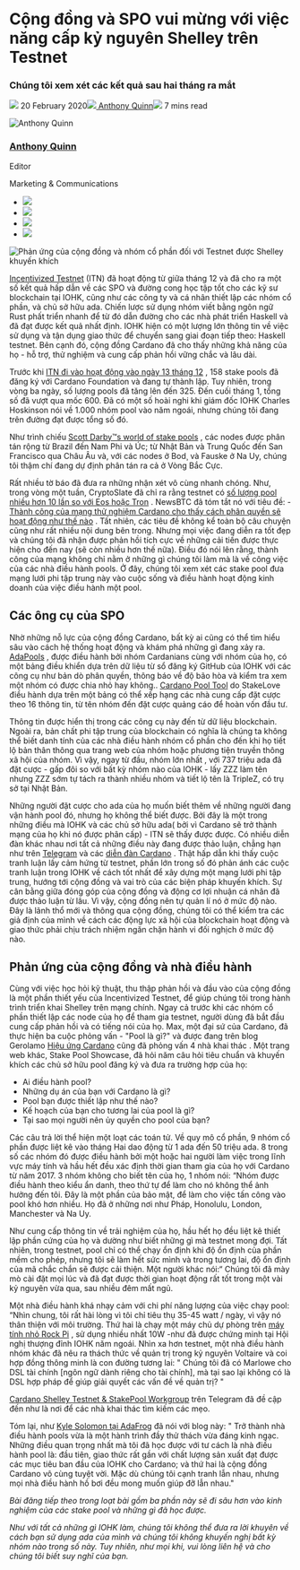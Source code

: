 # Cộng đồng và SPO vui mừng với việc năng cấp kỷ nguyên Shelley trên Testnet

### **Chúng tôi xem xét các kết quả sau hai tháng ra mắt**

![](img/2020-02-20-community-and-stake-pool-reactions-to-the-shelley-incentivized-testnet.002.png) 20 February 2020![](img/2020-02-20-community-and-stake-pool-reactions-to-the-shelley-incentivized-testnet.002.png)[ Anthony Quinn](tmp//en/blog/authors/anthony-quinn/page-1/)![](img/2020-02-20-community-and-stake-pool-reactions-to-the-shelley-incentivized-testnet.003.png) 7 mins read

![Anthony Quinn](img/2020-02-20-community-and-stake-pool-reactions-to-the-shelley-incentivized-testnet.004.png)[](tmp//en/blog/authors/anthony-quinn/page-1/)

### [**Anthony Quinn**](tmp//en/blog/authors/anthony-quinn/page-1/)

Editor

Marketing &amp; Communications

- ![](img/2020-02-20-community-and-stake-pool-reactions-to-the-shelley-incentivized-testnet.005.png)[](mailto:anthony.quinn@iohk.io "Email")
- ![](img/2020-02-20-community-and-stake-pool-reactions-to-the-shelley-incentivized-testnet.006.png)[](https://www.youtube.com/watch?v=KkcAic12dvc "YouTube")
- ![](img/2020-02-20-community-and-stake-pool-reactions-to-the-shelley-incentivized-testnet.007.png)[](https://www.linkedin.com/in/tony-quinn-frsa-0b093229 "LinkedIn")
- ![](img/2020-02-20-community-and-stake-pool-reactions-to-the-shelley-incentivized-testnet.008.png)[](https://twitter.com/IohkT "Twitter")

![Phản ứng của cộng đồng và nhóm cổ phần đối với Testnet được Shelley khuyến khích](img/2020-02-20-community-and-stake-pool-reactions-to-the-shelley-incentivized-testnet.009.jpeg)

[Incentivized Testnet](https://staking.cardano.org/) (ITN) đã hoạt động từ giữa tháng 12 và đã cho ra một số kết quả hấp dẫn về các SPO và đường cong học tập tốt cho các kỹ sư blockchain tại IOHK, cũng như các công ty và cá nhân thiết lập các nhóm cổ phần, và chủ sở hữu ada. Chiến lược sử dụng nhóm viết bằng ngôn ngữ Rust phất triển nhanh để từ đó dẫn đường cho các nhà phát triển Haskell và đã đạt được kết quả nhất định. IOHK hiện có một lượng lớn thông tin về việc sử dụng và tận dụng giao thức để chuyển sang giai đoạn tiếp theo: Haskell testnet. Bên cạnh đó, cộng đồng Cardano đã cho thấy những khả năng của họ - hỗ trợ, thử nghiệm và cung cấp phản hồi vững chắc và lâu dài.

Trước khi [ITN đi vào hoạt động vào ngày 13 tháng 12](https://forum.cardano.org/t/witness-the-birth-of-the-incentivized-testnet/29034) , 158 stake pools đã đăng ký với Cardano Foundation và đang tự thành lập. Tuy nhiên, trong vòng ba ngày, số lượng pools đã tăng lên đến 325. Đến cuối tháng 1, tổng số đã vượt qua mốc 600. Đã có một số hoài nghi khi giám đốc IOHK Charles Hoskinson nói về 1.000 nhóm pool vào năm ngoái, nhưng chúng tôi đang trên đường đạt được tổng số đó.

Như trình chiếu [Scott Darby™s world of stake pools](https://input-output-hk.github.io/shelley-node-map/) , các nodes được phân tán rộng từ Brazil đến Nam Phi và Úc; từ Nhật Bản và Trung Quốc đến San Francisco qua Châu Âu và, với các nodes ở Bod¸ và Fauske ở Na Uy, chúng tôi thậm chí đang dự định phân tán ra cả ở Vòng Bắc Cực.

Rất nhiều tờ báo đã đưa ra những nhận xét vô cùng nhanh chóng. Như, trong vòng một tuần, CryptoSlate đã chỉ ra rằng testnet có [số lượng pool nhiều hơn 10 lần so với Eos hoặc Tron](https://cryptoslate.com/cardanos-shelly-testnet-has-ten-times-more-staking-pools-than-eos-and-tron/) . NewsBTC đã tóm tắt nó với tiêu đề: - [Thành công của mạng thử nghiệm Cardano cho thấy cách phân quyền sẽ hoạt động như thế nào](https://www.newsbtc.com/2019/12/20/cardanos-ada-testnet-success-shows-how-decentralization-should-work/) . Tất nhiên, các tiêu đề không kể toàn bộ câu chuyện cũng như rất nhiều nội dung bên trong. Nhưng mọi việc đang diễn ra tốt đẹp và chúng tôi đã nhận được phản hồi tích cực về những cải tiến được thực hiện cho đến nay (sẽ còn nhiều hơn thế nữa). Điều đó nói lên rằng, thành công của mạng không chỉ nằm ở những gì chúng tôi làm mà là về công việc của các nhà điều hành pools. Ở đây, chúng tôi xem xét các stake pool đưa mạng lưới phi tập trung này vào cuộc sống và điều hành hoạt động kinh doanh của việc điều hành một pool.

## **Các ông cụ của SPO**

Nhờ những nỗ lực của cộng đồng Cardano, bất kỳ ai cũng có thể tìm hiểu sâu vào cách hệ thống hoạt động và khám phá những gì đang xảy ra. [AdaPools](https://adapools.org/) , được điều hành bởi nhóm Cardanians cùng với nhóm của họ, có một bảng điều khiển dựa trên dữ liệu từ sổ đăng ký GitHub của IOHK với các công cụ như bản dò phân quyền, thông báo về độ bão hòa và kiểm tra xem một nhóm có được chia nhỏ hay không.. [Cardano Pool Tool](https://pooltool.io/pools) do StakeLove điều hành dựa trên một bảng có thể xếp hạng các nhà cung cấp đặt cược theo 16 thông tin, từ tên nhóm đến đặt cược quảng cáo để hoàn vốn đầu tư.

Thông tin được hiển thị trong các công cụ này đến từ dữ liệu blockchain. Ngoài ra, bản chất phi tập trung của blockchain có nghĩa là chúng ta không thể biết danh tính của các nhà điều hành nhóm cổ phần cho đến khi họ tiết lộ bản thân thông qua trang web của nhóm hoặc phương tiện truyền thông xã hội của nhóm. Vì vậy, ngay từ đầu, nhóm lớn nhất , với 737 triệu ada đã đặt cược - gấp đôi so với bất kỳ nhóm nào của IOHK - lấy ZZZ làm tên nhưng ZZZ sớm tự tách ra thành nhiều nhóm và tiết lộ tên là TripleZ, có trụ sở tại Nhật Bản.

Những người đặt cược cho ada của họ muốn biết thêm về những người đang vận hành pool đó, nhưng họ không thể biết được. Bởi đây là một trong những điều mà IOHK và các chủ sở hữu ada( bởi vì Cardano sẽ trở thành mạng của họ khi nó được phân cấp) - ITN sẽ thấy được được. Có nhiều diễn đàn khác nhau nơi tất cả những điều này đang được thảo luận, chẳng hạn như trên [Telegram](https://t.me/CardanoStakePoolWorkgroup) và các [diễn đàn Cardano](https://forum.cardano.org/) . Thật hấp dẫn khi thấy cuộc tranh luận lấy cảm hứng từ testnet, phần lớn trong số đó phản ánh các cuộc tranh luận trong IOHK về cách tốt nhất để xây dựng một mạng lưới phi tập trung, hướng tới cộng đồng và vai trò của các biện pháp khuyến khích. Sự cân bằng giữa đóng góp của cộng đồng và động cơ lợi nhuận cá nhân đã được thảo luận từ lâu. Vì vậy, cộng đồng nên tự quản lí nó ở mức độ nào. Đây là lãnh thổ mới và thông qua cộng đồng, chúng tôi có thể kiểm tra các giả định của mình về cách các động lực xã hội của blockchain hoạt động và giao thức phải chịu trách nhiệm ngăn chặn hành vi đối nghịch ở mức độ nào.

## **Phản ứng của cộng đồng và nhà điều hành**

Cùng với việc học hỏi kỹ thuật, thu thập phản hồi và đầu vào của cộng đồng là một phần thiết yếu của Incentivized Testnet, để giúp chúng tôi trong hành trình triển khai Shelley trên mạng chính. Ngay cả trước khi các nhóm cổ phần thiết lập các node của họ để tham gia testnet, người dùng đã bắt đầu cung cấp phản hồi và có tiếng nói của họ. Max, một đại sứ của Cardano, đã thực hiện ba cuộc phỏng vấn - "Pool là gì?" và được đang trên blog Gerolamo    [Hiệu ứng Cardano](https://www.youtube.com/watch?v=r9K8E33sgJY) cũng đã phỏng vấn 4 nhà khai thác . Một trang web khác, Stake Pool Showcase, đã hỏi năm câu hỏi tiêu chuẩn và khuyến khích các chủ sở hữu pool đăng ký và đưa ra trường hợp của họ:

- Ai điều hành pool?
- Những dụ án của bạn với Cardano là gì?
- Pool bạn được thiết lập như thế nào?
- Kế hoạch của bạn cho tương lai của pool là gì?
- Tại sao mọi người nên ủy quyền cho pool của bạn?

Các câu trả lời thể hiện một loạt các toán tử. Về quy mô cổ phần, 9 nhóm cổ phần được liệt kê vào tháng Hai dao động từ 1 ada đến 50 triệu ada. 8 trong số các nhóm đó được điều hành bởi một hoặc hai người làm việc trong lĩnh vực máy tính và hầu hết đều xác định thời gian tham gia của họ với Cardano từ năm 2017. 3 nhóm không cho biết tên của họ, 1 nhóm nói: “Nhóm được điều hành theo kiểu ẩn danh, theo thứ tự để làm cho nó không thể ảnh hưởng đến tôi. Đây là một phần của bảo mật, để làm cho việc tấn công vào pool khó hơn nhiều. Họ đã ở những nơi như Pháp, Honolulu, London, Manchester và Na Uy.

Như cung cấp thông tin về trải nghiệm của họ, hầu hết họ đều liệt kê thiết lập phần cứng của họ và dường như biết những gì mà testnet mong đợi. Tất nhiên, trong testnet, pool chỉ có thể chạy ổn định khi độ ổn định của phần mềm cho phép, nhưng tôi sẽ làm hết sức mình và trong tương lai, độ ổn định của mã chắc chắn sẽ được cải thiện. Một người khác nói:“ Chúng tôi đã mày mò cài đặt mọi lúc và đã đạt được thời gian hoạt động rất tốt trong một vài kỷ nguyên vừa qua, sau nhiều  đêm mất ngủ.

Một nhà điều hành khá nhạy cảm với chi phí năng lượng của việc chạy pool: “Nhìn chung, tôi rất hài lòng vì tôi chỉ tiêu thụ 35-45 watt / ngày, vì vậy nó thân thiện với môi trường. Thứ hai là chạy một máy chủ dự phòng trên [máy tính nhỏ Rock Pi](https://forum.cardano.org/t/a-short-historial-recap-of-cardano-on-the-rocks/28955) , sử dụng nhiều nhất 10W -như đã được chứng minh tại Hội nghị thượng đỉnh IOHK năm ngoái. Nhìn xa hơn testnet, một nhà điều hành nhóm khác đã nêu ra thách thức về quản trị trong kỷ nguyên Voltaire và coi hợp đồng thông minh là con đường tương lai: " Chúng tôi đã có Marlowe cho DSL tài chính [ngôn ngữ dành riêng cho tài chính], mà tại sao lại không có là DSL hợp pháp để giúp giải quyết các vấn đề về quản trị? "

[Cardano Shelley Testnet &amp; StakePool Workgroup](https://t.me/CardanoStakePoolWorkgroup) trên Telegram đã đề cập đến như là nơi để các nhà khai thác tìm kiếm các mẹo.

Tóm lại, như [Kyle Solomon tại AdaFrog](https://www.adafrog.io/) đã nói với blog này: " Trở thành nhà điều hành pools vừa là một hành trình đầy thử thách vừa đáng kinh ngạc. Những điều quan trọng nhất mà tôi đã học được với tư cách là nhà điều hành pool là: đầu tiên, giao thức rất gần với chất lượng sản xuất đạt được các mục tiêu ban đầu của IOHK cho Cardano; và thứ hai là cộng đồng Cardano vô cùng tuyệt vời. Mặc dù chúng tôi cạnh tranh lẫn nhau, nhưng mọi nhà điều hành hồ bơi đều mong muốn giúp đỡ lẫn nhau."

*Bài đăng tiếp theo trong loạt bài gồm ba phần này sẽ đi sâu hơn vào kinh nghiệm của các stake pool và những gì đã học được.*

*Như với tất cả những gì IOHK làm, chúng tôi không thể đưa ra lời khuyên về cách bạn sử dụng ada của mình và chúng tôi không khuyến nghị bất kỳ nhóm nào trong số này. Tuy nhiên, như mọi khi, vui lòng liên hệ và cho chúng tôi biết suy nghĩ của bạn.*
